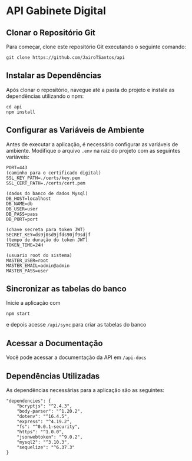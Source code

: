 # API Gabinete Digital

## Clonar o Repositório Git

Para começar, clone este repositório Git executando o seguinte comando:

```
git clone https://github.com/JairoTSantos/api
```

## Instalar as Dependências

Após clonar o repositório, navegue até a pasta do projeto e instale as dependências utilizando o npm:

```
cd api
npm install
```

## Configurar as Variáveis de Ambiente

Antes de executar a aplicação, é necessário configurar as variáveis de ambiente. Modifique o arquivo `.env` na raiz do projeto com as seguintes variáveis:

```
PORT=443
(caminho para o certificado digital)
SSL_KEY_PATH=./certs/key.pem 
SSL_CERT_PATH=./certs/cert.pem

(dados do banco de dados Mysql)
DB_HOST=localhost
DB_NAME=db
DB_USER=user
DB_PASS=pass
DB_PORT=port

(chave secreta para token JWT)
SECRET_KEY=ds9j0sd9jfds90jf9sdjf
(tempo de duração do token JWT)
TOKEN_TIME=24H

(usuario root do sistema)
MASTER_USER=root
MASTER_EMAIL=admin@admin
MASTER_PASS=user
```
## Sincronizar as tabelas do banco
Inicie a aplicação com

```
npm start
```
e depois acesse ```/api/sync``` para criar as tabelas do banco

## Acessar a Documentação

Você pode acessar a documentação da API em ```/api-docs```

## Dependências Utilizadas

As dependências necessárias para a aplicação são as seguintes:

```
"dependencies": {
    "bcryptjs": "^2.4.3",
    "body-parser": "^1.20.2",
    "dotenv": "^16.4.5",
    "express": "^4.19.2",
    "fs": "^0.0.1-security",
    "https": "^1.0.0",
    "jsonwebtoken": "^9.0.2",
    "mysql2": "^3.10.3",
    "sequelize": "^6.37.3"
}

```